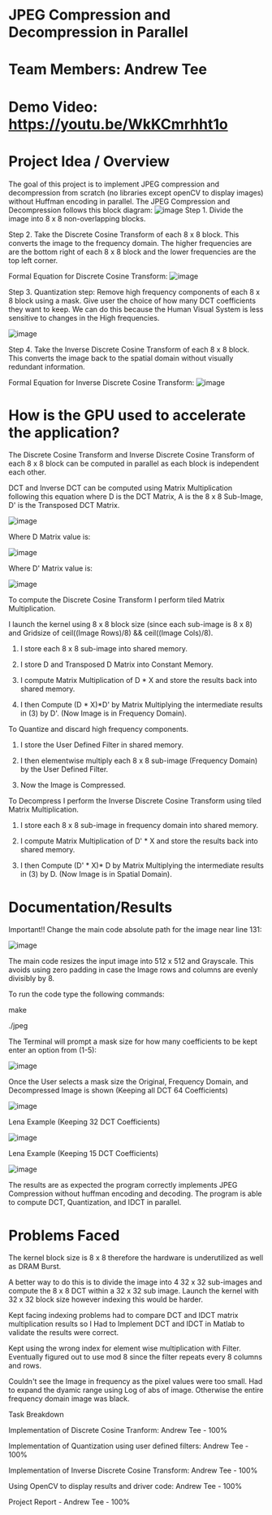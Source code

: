 # JPEG Compression and Decompression in Parallel
# Team Members: Andrew Tee
# Demo Video: https://youtu.be/WkKCmrhht1o
# Project Idea / Overview
The goal of this project is to implement JPEG compression and decompression from scratch (no libraries except openCV to display images) without Huffman encoding in parallel. 
The JPEG Compression and Decompression follows this block diagram:
![image](https://github.com/atee001/CUDA_JPEG/assets/80326381/84dfd51c-5b03-4227-b622-96c7b590df3e)
Step 1. Divide the image into 8 x 8 non-overlapping blocks.  

Step 2. Take the Discrete Cosine Transform of each 8 x 8 block. This converts the image to the frequency domain. 
The higher frequencies are are the bottom right of each 8 x 8 block and the lower frequencies are the top left corner. 

Formal Equation for Discrete Cosine Transform:
![image](https://github.com/atee001/CUDA_JPEG/assets/80326381/2268004f-1bbd-4264-9f60-893573a43d52)

Step 3. Quantization step: Remove high frequency components of each 8 x 8 block using a mask. Give user the choice of how many DCT coefficients they want to keep.
We can do this because the Human Visual System is less sensitive to changes in the High frequencies. 

![image](https://github.com/atee001/CUDA_JPEG/assets/80326381/474044e6-9a72-439b-ab65-a90c514b10b3)

Step 4. Take the Inverse Discrete Cosine Transform of each 8 x 8 block. This converts the image back to the spatial domain without visually redundant information.

Formal Equation for Inverse Discrete Cosine Transform:
![image](https://github.com/atee001/CUDA_JPEG/assets/80326381/762603ba-e06a-4c15-8678-add4157c341f)

# How is the GPU used to accelerate the application?

The Discrete Cosine Transform and Inverse Discrete Cosine Transform of each 8 x 8 block can be computed in parallel as each block is independent each other.

DCT and Inverse DCT can be computed using Matrix Multiplication following this equation where D is the DCT Matrix, A is the 8 x 8 Sub-Image, D' is the Transposed DCT Matrix.

![image](https://github.com/atee001/CUDA_JPEG/assets/80326381/341f5d99-9973-4022-8dc3-a8e4c40e6cad)

Where D Matrix value is:

![image](https://github.com/atee001/CUDA_JPEG/assets/80326381/154f340b-8a6e-4b5e-83f4-507fec5f8777)

Where D' Matrix value is:

![image](https://github.com/atee001/CUDA_JPEG/assets/80326381/07a0d672-080e-469a-9cb7-772dcebdf7ef)

To compute the Discrete Cosine Transform I perform tiled Matrix Multiplication.

I launch the kernel using 8 x 8 block size (since each sub-image is 8 x 8) and Gridsize of ceil((Image Rows)/8) && ceil((Image Cols)/8). 

1. I store each 8 x 8 sub-image into shared memory.

2. I store D and Transposed D Matrix into Constant Memory. 

3. I compute Matrix Multiplication of D * X and store the results back into shared memory.

4. I then Compute (D * X)*D' by Matrix Multiplying the intermediate results in (3) by D'. (Now Image is in Frequency Domain).

To Quantize and discard high frequency components.

1. I store the User Defined Filter in shared memory. 

2. I then elementwise multiply each 8 x 8 sub-image (Frequency Domain) by the User Defined Filter. 

3. Now the Image is Compressed.

To Decompress I perform the Inverse Discrete Cosine Transform using tiled Matrix Multiplication. 

1. I store each 8 x 8 sub-image in frequency domain into shared memory.

2. I compute Matrix Multiplication of D' * X and store the results back into shared memory.

3. I then Compute (D' * X)* D by Matrix Multiplying the intermediate results in (3) by D. (Now Image is in Spatial Domain).

# Documentation/Results

Important!! Change the main code absolute path for the image near line 131:

![image](https://github.com/atee001/CUDA_JPEG/assets/80326381/39a0298d-a493-479d-8467-756cb2daa270)

The main code resizes the input image into 512 x 512 and Grayscale. This avoids using zero padding in case the Image rows and columns are evenly divisibly by 8. 

To run the code type the following commands:

make

./jpeg

The Terminal will prompt a mask size for how many coefficients to be kept enter an option from (1-5):

![image](https://github.com/atee001/CUDA_JPEG/assets/80326381/eeece8bf-ae73-4220-98ed-5aa5c4953335)

Once the User selects a mask size the Original, Frequency Domain, and Decompressed Image is shown (Keeping all DCT 64 Coefficients)

![image](https://github.com/atee001/CUDA_JPEG/assets/80326381/5ffbfe24-66f5-4dbc-82f4-e288f5bf3529)

Lena Example (Keeping 32 DCT Coefficients)

![image](https://github.com/atee001/CUDA_JPEG/assets/80326381/9e854a0a-5ddd-496f-8735-1d9ab677cdd2)

Lena Example (Keeping 15 DCT Coefficients)

![image](https://github.com/atee001/CUDA_JPEG/assets/80326381/d90ce593-d79a-4f99-9af5-798458c3749c)

The results are as expected the program correctly implements JPEG Compression without huffman encoding and decoding. The program is able to compute DCT, Quantization, and IDCT in parallel. 

# Problems Faced

The kernel block size is 8 x 8 therefore the hardware is underutilized as well as DRAM Burst. 

A better way to do this is to divide the image into 4 32 x 32 sub-images and compute the 8 x 8 DCT within a 32 x 32 sub image. Launch the kernel with 32 x 32 block size however indexing this would be harder.

Kept facing indexing problems had to compare DCT and IDCT matrix multiplication results so I Had to Implement DCT and IDCT in Matlab to validate the results were correct. 

Kept using the wrong index for element wise multiplication with Filter. Eventually figured out to use mod 8 since the filter repeats every 8 columns and rows. 

Couldn't see the Image in frequency as the pixel values were too small. Had to expand the dyamic range using Log of abs of image. Otherwise the entire frequency domain image was black. 

Task	Breakdown

Implementation of Discrete Cosine Tranform: Andrew Tee - 100%

Implementation of Quantization using user defined filters: Andrew Tee - 100%

Implementation of Inverse Discrete Cosine Transform: Andrew Tee - 100%

Using OpenCV to display results and driver code: Andrew Tee - 100%

Project Report - Andrew Tee - 100%









